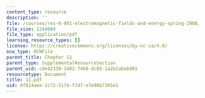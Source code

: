 ```yaml
---
content_type: resource
description: ''
file: /courses/res-6-001-electromagnetic-fields-and-energy-spring-2008/0f814aee1c72517df7d7e7e96b7365e1_11.pdf
file_size: 1244084
file_type: application/pdf
learning_resource_types: []
license: https://creativecommons.org/licenses/by-nc-sa/4.0/
ocw_type: OCWFile
parent_title: Chapter 11
parent_type: SupplementalResourceSection
parent_uid: cde42339-1482-7468-dc05-1a2b2abab981
resourcetype: Document
title: 11.pdf
uid: 0f814aee-1c72-517d-f7d7-e7e96b7365e1
---
```

